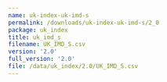 ```yaml
---
name: uk-index-uk-imd-s
permalink: /downloads/uk-index-uk-imd-s/2_0
package: uk_index
title: uk_imd_s
filename: UK_IMD_S.csv
version: '2.0'
full_version: '2.0'
file: /data/uk_index/2.0/UK_IMD_S.csv
---
```


